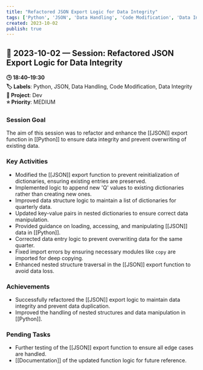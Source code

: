 ```yaml
---
title: "Refactored JSON Export Logic for Data Integrity"
tags: ['Python', 'JSON', 'Data Handling', 'Code Modification', 'Data Integrity']
created: 2023-10-02
publish: true
---
```


## 📅 2023-10-02 — Session: Refactored JSON Export Logic for Data Integrity

**🕒 18:40–19:30**  
**🏷️ Labels**: Python, JSON, Data Handling, Code Modification, Data Integrity  
**📂 Project**: Dev  
**⭐ Priority**: MEDIUM  


### Session Goal
The aim of this session was to refactor and enhance the [[JSON]] export function in [[Python]] to ensure data integrity and prevent overwriting of existing data.

### Key Activities
- Modified the [[JSON]] export function to prevent reinitialization of dictionaries, ensuring existing entries are preserved.
- Implemented logic to append new 'Q' values to existing dictionaries rather than creating new ones.
- Improved data structure logic to maintain a list of dictionaries for quarterly data.
- Updated key-value pairs in nested dictionaries to ensure correct data manipulation.
- Provided guidance on loading, accessing, and manipulating [[JSON]] data in [[Python]].
- Corrected data entry logic to prevent overwriting data for the same quarter.
- Fixed import errors by ensuring necessary modules like `copy` are imported for deep copying.
- Enhanced nested structure traversal in the [[JSON]] export function to avoid data loss.

### Achievements
- Successfully refactored the [[JSON]] export logic to maintain data integrity and prevent data duplication.
- Improved the handling of nested structures and data manipulation in [[Python]].

### Pending Tasks
- Further testing of the [[JSON]] export function to ensure all edge cases are handled.
- [[Documentation]] of the updated function logic for future reference.
